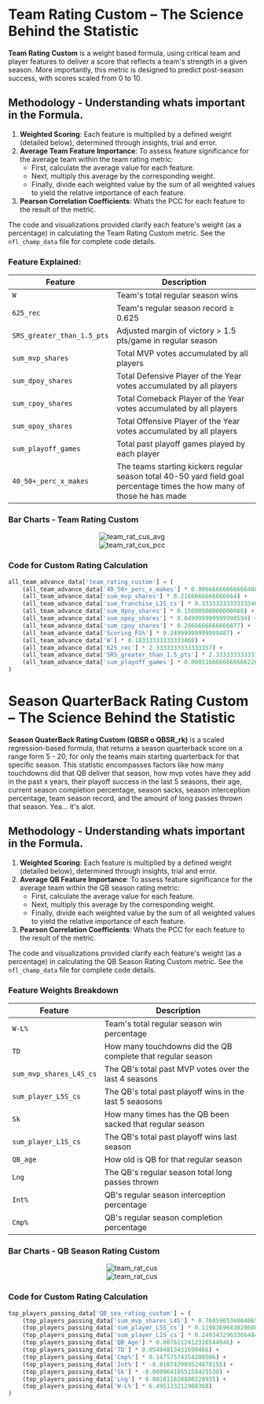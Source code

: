 # Team Rating Custom – The Science Behind the Statistic

**Team Rating Custom** is a weight based formula, using critical team and player features to deliver a score that reflects a team's strength in a given season. More importantly, this metric is designed to predict post-season success, with scores scaled from 0 to 10.

## Methodology - Understanding whats important in the Formula.

1. **Weighted Scoring**: Each feature is multiplied by a defined weight (detailed below), determined through insights, trial and error.
2. **Average Team Feature Importance**: To assess feature significance for the average team within the team rating metric:
   - First, calculate the average value for each feature.
   - Next, multiply this average by the corresponding weight.
   - Finally, divide each weighted value by the sum of all weighted values to yield the relative importance of each feature.
3. **Pearson Correlation Coefficients**: Whats the PCC for each feature to the result of the metric.

The code and visualizations provided clarify each feature's weight (as a percentage) in calculating the Team Rating Custom metric. See the `nfl_champ_data` file for complete code details.

### Feature Explained:

| Feature                           | Description                                                                                       
|-----------------------------------|---------------------------------------------------------------------------------------------------
| `W`                               | Team's total regular season wins                                                                  
| `625_rec`                         | Team's regular season record ≥ 0.625                                                              
| `SRS_greater_than_1.5_pts`        | Adjusted margin of victory > 1.5 pts/game in regular season                                      
| `sum_mvp_shares`                  | Total MVP votes accumulated by all players                                                        
| `sum_dpoy_shares`                 | Total Defensive Player of the Year votes accumulated by all players                               
| `sum_cpoy_shares`                 | Total Comeback Player of the Year votes accumulated by all players                                
| `sum_opoy_shares`                 | Total Offensive Player of the Year votes accumulated by all players                               
| `sum_playoff_games`               | Total past playoff games played by each player                                                    
| `40_50+_perc_x_makes`               | The teams starting kickers regular season total 40-50 yard field goal percentage times the how many of those he has made 

### Bar Charts - Team Rating Custom

<div align="center">
  <img src="https://github.com/user-attachments/assets/![image](https://github.com/user-attachments/assets/99705ed6-941d-4313-92d6-ae143b7558d6)
)
" alt="team_rat_cus_avg">
</div>

<div align="center">
  <img src="https://github.com/user-attachments/assets/![image](https://github.com/user-attachments/assets/5e1d2bc3-7621-42c0-9bc1-02da313930cc)
     )" alt="team_rat_cus_pcc">
</div>

### Code for Custom Rating Calculation

```python
all_team_advance_data['team_rating_custom'] = (
    (all_team_advance_data['40_50+_perc_x_makes'] * 0.006666666666664085) +
    (all_team_advance_data['sum_mvp_shares'] * 0.2166666666666664) +
    (all_team_advance_data['sum_franchise_L1S_cs'] * 0.3333333333333346) +
    (all_team_advance_data['sum_dpoy_shares'] * 0.15000000000000088) +
    (all_team_advance_data['sum_opoy_shares'] * 0.049999999999998594) +
    (all_team_advance_data['sum_cpoy_shares'] * 0.2666666666666677) +
    (all_team_advance_data['Scoring_FG%'] * 0.24999999999999487) +
    (all_team_advance_data['W'] * 0.18333333333333468) +
    (all_team_advance_data['625_rec'] * 2.3333333333333357) +
    (all_team_advance_data['SRS_greater_than_1.5_pts'] * 2.3333333333333357) + 
    (all_team_advance_data['sum_playoff_games'] * 0.00011666666666662269)
)
```

# Season QuarterBack Rating Custom – The Science Behind the Statistic

**Season QuaterBack Rating Custom (QBSR o QBSR_rk)** is a scaled regression-based formula, that returns a season quarterback score on a range form 5 - 20, for only the teams main starting quarterback for that specific season. This statistic encompasses factors like how many touchdowns did that QB deliver that season, how mvp votes have they add in the past x years, their playoff success in the last 5 seasons, their age, current season completion percentage, season sacks, season interception percentage, team season record, and the amount of long passes thrown that season. Yea... it's alot.

## Methodology - Understanding whats important in the Formula.

1. **Weighted Scoring**: Each feature is multiplied by a defined weight (detailed below), determined through insights, trial and error.
2. **Average QB Feature Importance**: To assess feature significance for the average team within the QB season rating metric:
   - First, calculate the average value for each feature.
   - Next, multiply this average by the corresponding weight.
   - Finally, divide each weighted value by the sum of all weighted values to yield the relative importance of each feature.
3. **Pearson Correlation Coefficients**: Whats the PCC for each feature to the result of the metric.

The code and visualizations provided clarify each feature's weight (as a percentage) in calculating the QB Season Rating Custom metric. See the `nfl_champ_data` file for complete code details.

### Feature Weights Breakdown

| Feature                           | Description                                                                                       
|-----------------------------------|---------------------------------------------------------------------------------------------------|
| `W-L%`                               | Team's total regular season win percentage                                                              
| `TD`                         | How many touchdowns did the QB complete that regular season                                                          
| `sum_mvp_shares_L4S_cs`        | The QB's total past MVP votes over the last 4 seasons                                
| `sum_player_L5S_cs`                  | The QB's total past playoff wins in the last 5 seaosons                                                       
| `Sk`                 | How many times has the QB been sacked that regular season                             
| `sum_player_L1S_cs`                 | The QB's total past playoff wins last season                                 
| `QB_age`                 | How old is QB for that regular season                                 
| `Lng`                 | The QB's regular season total long passes thrown                              
| `Int%`                 | QB's regular season interception percentage                               
| `Cmp%`               | QB's regular season completion percentage                                                

### Bar Charts - QB Season Rating Custom

<div align="center">
  <img src="https://github.com/user-attachments/assets/6![image](https://github.com/user-attachments/assets/256346dd-0171-4dec-a14c-315e7c0c6f97)
" alt="team_rat_cus">
</div>

<div align="center">
  <img src="https://github.com/user-attachments/assets/![image](https://github.com/user-attachments/assets/1b194cf0-0d88-43e3-9e6a-cd3efad42041)
" alt="team_rat_cus">
</div>

### Code for Custom Rating Calculation

```python
top_players_passing_data['QB_sea_rating_custom'] = (
    (top_players_passing_data['sum_mvp_shares_L4S'] * 0.7605965360040652) +
    (top_players_passing_data['sum_player_L5S_cs'] * 0.11983696830206082) +
    (top_players_passing_data['sum_player_L1S_cs'] * 0.2493432963366484) +
    (top_players_passing_data['QB_Age'] * 0.0076112412316544946) +
    (top_players_passing_data['TD'] * 0.05494813431690466) +
    (top_players_passing_data['Cmp%'] * 0.14757574354200506) +
    (top_players_passing_data['Int%'] * -0.010742909524878155) +
    (top_players_passing_data['Sk'] * -0.0009641855158425538) + 
    (top_players_passing_data['Lng'] * 0.001811828880220935) +
    (top_players_passing_data['W-L%'] * 6.495133212900368) 
)
```
